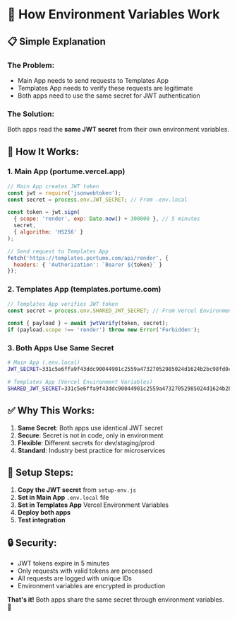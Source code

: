 # 🔧 How Environment Variables Work

## 📋 **Simple Explanation**

### **The Problem:**
- Main App needs to send requests to Templates App
- Templates App needs to verify these requests are legitimate
- Both apps need to use the same secret for JWT authentication

### **The Solution:**
Both apps read the **same JWT secret** from their own environment variables.

## 🔄 **How It Works:**

### **1. Main App (portume.vercel.app)**
```javascript
// Main App creates JWT token
const jwt = require('jsonwebtoken');
const secret = process.env.JWT_SECRET; // From .env.local

const token = jwt.sign(
  { scope: 'render', exp: Date.now() + 300000 }, // 5 minutes
  secret,
  { algorithm: 'HS256' }
);

// Send request to Templates App
fetch('https://templates.portume.com/api/render', {
  headers: { 'Authorization': `Bearer ${token}` }
});
```

### **2. Templates App (templates.portume.com)**
```javascript
// Templates App verifies JWT token
const secret = process.env.SHARED_JWT_SECRET; // From Vercel Environment Variables

const { payload } = await jwtVerify(token, secret);
if (payload.scope !== 'render') throw new Error('Forbidden');
```

### **3. Both Apps Use Same Secret**
```bash
# Main App (.env.local)
JWT_SECRET=331c5e6ffa9f43ddc90044901c2559a47327052985024d1624b2bc98fd0c1e3a

# Templates App (Vercel Environment Variables)
SHARED_JWT_SECRET=331c5e6ffa9f43ddc90044901c2559a47327052985024d1624b2bc98fd0c1e3a
```

## ✅ **Why This Works:**

1. **Same Secret**: Both apps use identical JWT secret
2. **Secure**: Secret is not in code, only in environment
3. **Flexible**: Different secrets for dev/staging/prod
4. **Standard**: Industry best practice for microservices

## 🚀 **Setup Steps:**

1. **Copy the JWT secret** from `setup-env.js`
2. **Set in Main App** `.env.local` file
3. **Set in Templates App** Vercel Environment Variables
4. **Deploy both apps**
5. **Test integration**

## 🔒 **Security:**

- JWT tokens expire in 5 minutes
- Only requests with valid tokens are processed
- All requests are logged with unique IDs
- Environment variables are encrypted in production

**That's it!** Both apps share the same secret through environment variables. 🎉
